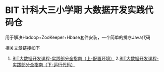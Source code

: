 # BIT 计科大三小学期 大数据开发实践代码仓
用于解决Hadoop+ZooKeeper+Hbase套件安装，一个简单的排序Java代码

相关文章链接如下
1. [BIT大数据开发课程-实践部分全指南（上-配置环境）](https://blog.csdn.net/YouCloud_21St/article/details/145873348)
2.[BIT大数据开发课程-实践部分全指南（下-运行代码）](https://blog.csdn.net/YouCloud_21St/article/details/145874203)